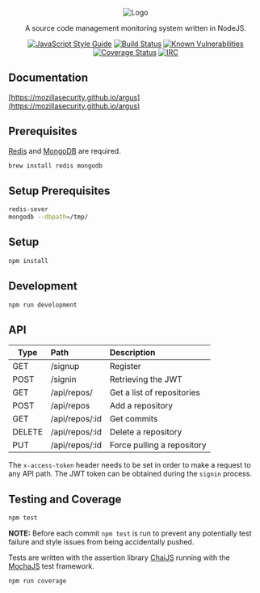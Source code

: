 <p align="center">
  <img src="https://github.com/posidron/posidron.github.io/raw/master/static/images/argus.png" alt="Logo" />
</p>

<p align="center">
A source code management monitoring system written in NodeJS.
</p>

<p align="center">
<a href="https://standardjs.com"><img src="https://img.shields.io/badge/code_style-standard-brightgreen.svg" alt="JavaScript Style Guide"></a>
<a href="https://travis-ci.org/MozillaSecurity/argus"><img src="https://api.travis-ci.org/MozillaSecurity/argus.svg?branch=master" alt="Build Status"></a>
<a href="https://snyk.io/test/github/mozillasecurity/argus"><img src="https://snyk.io/test/github/mozillasecurity/argus/badge.svg" alt="Known Vulnerabilities"></a>
<a href="https://coveralls.io/github/MozillaSecurity/argus?branch=master"><img src="https://coveralls.io/repos/github/MozillaSecurity/argus/badge.svg?branch=master" alt="Coverage Status"></a>
<a href="https://www.irccloud.com/invite?channel=%23fuzzing&amp;hostname=irc.mozilla.org&amp;port=6697&amp;ssl=1"><img src="https://img.shields.io/badge/IRC-%23fuzzing-1e72ff.svg?style=flat" alt="IRC"></a>
</p>


## Documentation

[https://mozillasecurity.github.io/argus](https://mozillasecurity.github.io/argus)

## Prerequisites

[Redis](https://redis.io/download) and
[MongoDB](https://docs.mongodb.com/manual/tutorial/install-mongodb-on-ubuntu/#install-mongodb-community-edition) are required.

```bash
brew install redis mongodb
```

## Setup Prerequisites

```bash
redis-sever
mongodb --dbpath=/tmp/
```

## Setup
```bash
npm install
```

## Development

```bash
npm run development
```

## API

| Type   | Path           | Description                |
| -------|:---------------| :--------------------------|
| GET    | /signup        | Register                   |
| POST   | /signin        | Retrieving the JWT         |
| GET    | /api/repos/    | Get a list of repositories |
| POST   | /api/repos     | Add a repository           |
| GET    | /api/repos/:id | Get commits                |
| DELETE | /api/repos/:id | Delete a repository        |
| PUT    | /api/repos/:id | Force pulling a repository |


The ```x-access-token``` header needs to be set in order to make a request to any API path. The JWT token can be obtained during the ```signin``` process.

## Testing and Coverage

```bash
npm test
```

**NOTE:** Before each commit ```npm test``` is run to prevent any potentially test failure and style issues from being accidentally pushed.

Tests are written with the assertion library [ChaiJS](http://chaijs.com/api/bdd) running with the [MochaJS](https://mochajs.org) test framework.

```bash
npm run coverage
```
